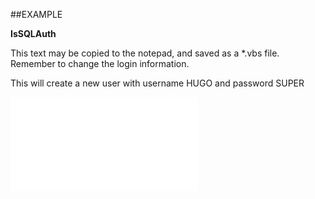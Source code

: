 

##EXAMPLE

**IsSQLAuth**

This text may be copied to the notepad, and saved as a *.vbs file. Remember to change the login information. 



This will create a new user with username HUGO and password SUPER

![](../../Examples/vbs/SOUser.IsSQLAuth.vbs.txt)





